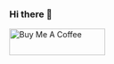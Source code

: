 ### Hi there 👋

<a href="https://www.buymeacoffee.com/danielhtshih" target="_blank"><img src="https://cdn.buymeacoffee.com/buttons/v2/arial-yellow.png" alt="Buy Me A Coffee" height="48" width="172"></a>

<!--
**danielhtshih/danielhtshih** is a ✨ _special_ ✨ repository because its `README.md` (this file) appears on your GitHub profile.

Here are some ideas to get you started:

- 🔭 I’m currently working on ...
- 🌱 I’m currently learning ...
- 👯 I’m looking to collaborate on ...
- 🤔 I’m looking for help with ...
- 💬 Ask me about ...
- 📫 How to reach me: ...
- 😄 Pronouns: ...
- ⚡ Fun fact: ...
-->
